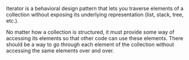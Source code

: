 Iterator is a behavioral design pattern that lets you traverse elements of a collection without exposing its underlying representation (list, stack, tree, etc.).

No matter how a collection is structured, it must provide some way of accessing its elements so that other code can use these elements. There should be a way to go through each element of the collection without accessing the same elements over and over.